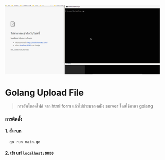 <p align="center">
<img src="screenshot/screenshot.gif"></a>
</p>

# Golang Upload File
> การอัพโหลดไฟล์ จาก html form แล้วไปประมวลผลฝั่ง server โดยใช้ภาษา golang


### การติดตั้ง
#### 1. สั่ง run
```
  go run main.go
```

#### 2. เข้า url `localhost:8080`
